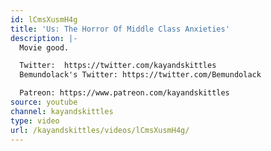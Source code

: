 ```yaml
---
id: lCmsXusmH4g
title: 'Us: The Horror Of Middle Class Anxieties'
description: |-
  Movie good.

  Twitter:  https://twitter.com/kayandskittles
  Bemundolack's Twitter: https://twitter.com/Bemundolack

  Patreon: https://www.patreon.com/kayandskittles
source: youtube
channel: kayandskittles
type: video
url: /kayandskittles/videos/lCmsXusmH4g/
---
```

